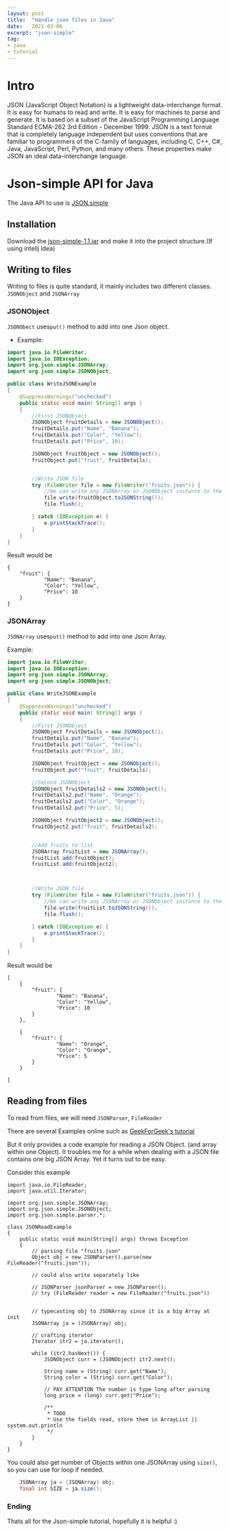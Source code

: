 ```yaml
---
layout: post
title:  "Handle json files in Java"
date:   2021-03-06
excerpt: "json-simple"
tag:
- java
- tutorial
---
```


# Intro

JSON (JavaScript Object Notation) is a lightweight data-interchange format. It is easy for humans to read and write. It is easy for machines to parse and generate. It is based on a subset of the JavaScript Programming Language Standard ECMA-262 3rd Edition - December 1999. JSON is a text format that is completely language independent but uses conventions that are familiar to programmers of the C-family of languages, including C, C++, C#, Java, JavaScript, Perl, Python, and many others. These properties make JSON an ideal data-interchange language.

# Json-simple API for Java

The Java API to use is [JSON.simple](https://code.google.com/archive/p/json-simple/)

## Installation

Download the [json-simple-1.1.jar](http://www.java2s.com/Code/Jar/j/Downloadjsonsimple11jar.htm) and make it into the project structure.(If using intellj Idea)

## Writing to files

Writing to files is quite standard, it mainly includes two different classes. `JSONObject` and `JSONArray`

### JSONObject
`JSONObect` uses`put()` method to add into one Json object.

- Example:

```java
import java.io.FileWriter;
import java.io.IOException;
import org.json.simple.JSONArray;
import org.json.simple.JSONObject;

public class WriteJSONExample
{
    @SuppressWarnings("unchecked")
    public static void main( String[] args )
    {
        //First JSONObject
        JSONObject fruitDetails = new JSONObject();
        fruitDetails.put("Name", "Banana");
        fruitDetails.put("Color", "Yellow");
        fruitDetails.put("Price", 10);

        JSONObject fruitObject = new JSONObject();
        fruitObject.put("fruit", fruitDetails);


        //Write JSON file
        try (FileWriter file = new FileWriter("fruits.json")) {
            //We can write any JSONArray or JSONObject instance to the file
            file.write(fruitObject.toJSONString());
            file.flush();

        } catch (IOException e) {
            e.printStackTrace();
        }
    }
}
```

Result would be
```json=
{    
    "fruit": {
            "Name": "Banana",
            "Color": "Yellow",
            "Price": 10
    }
}
```
### JSONArray
`JSONArray` uses`put()` method to add into one Json Array.

Example:

```java
import java.io.FileWriter;
import java.io.IOException;
import org.json.simple.JSONArray;
import org.json.simple.JSONObject;

public class WriteJSONExample
{
    @SuppressWarnings("unchecked")
    public static void main( String[] args )
    {
        //First JSONObject
        JSONObject fruitDetails = new JSONObject();
        fruitDetails.put("Name", "Banana");
        fruitDetails.put("Color", "Yellow");
        fruitDetails.put("Price", 10);

        JSONObject fruitObject = new JSONObject();
        fruitObject.put("fruit", fruitDetails);

        //Second JSONObject
        JSONObject fruitDetails2 = new JSONObject();
        fruitDetails2.put("Name", "Orange");
        fruitDetails2.put("Color", "Orange");
        fruitDetails2.put("Price", 5);

        JSONObject fruitObject2 = new JSONObject();
        fruitObject2.put("fruit", fruitDetails2);


        //Add fruits to list
        JSONArray fruitList = new JSONArray();
        fruitList.add(fruitObject);
        fruitList.add(fruitObject2);



        //Write JSON file
        try (FileWriter file = new FileWriter("fruits.json")) {
            //We can write any JSONArray or JSONObject instance to the file
            file.write(fruitList.toJSONString());
            file.flush();

        } catch (IOException e) {
            e.printStackTrace();
        }
    }
}
```
Result would be
```json=
[
    {    
        "fruit": {
                "Name": "Banana",
                "Color": "Yellow",
                "Price": 10
        }
    },

    {
        "fruit": {
                "Name": "Orange",
                "Color": "Orange",
                "Price": 5
        }
    }

]
```

## Reading from files

To read from files, we will need `JSONParser`, `FileReader`


There are several Examples online such as [GeekForGeek's tutorial](https://www.geeksforgeeks.org/parse-json-java/)

But it only provides a code example for reading a JSON Object. (and array within one Object). It troubles me for a while when dealing with a JSON file contains one big JSON Array. Yet it turns out to be easy.

Consider this example

```java=
import java.io.FileReader;
import java.util.Iterator;

import org.json.simple.JSONArray;
import org.json.simple.JSONObject;
import org.json.simple.parser.*;

class JSONReadExample
{
    public static void main(String[] args) throws Exception
    {
        // parsing file "fruits.json"
        Object obj = new JSONParser().parse(new FileReader("fruits.json"));

        // could also write separately like

        // JSONParser jsonParser = new JSONParser();
        // try (FileReader reader = new FileReader("fruits.json"))


        // typecasting obj to JSONArray since it is a big Array at init
        JSONArray ja = (JSONArray) obj;

        // crafting iterator
        Iterator itr2 = ja.iterator();

        while (itr2.hasNext()) {
            JSONObject curr = (JSONObject) itr2.next();

            String name = (String) curr.get("Name");
            String color = (String) curr.get("Color");

            // PAY ATTENTION The number is type long after parsing
            long price = (long) curr.get("Price");

            /**
             * TODO
             * Use the fields read, store them in ArrayList || system.out.println
             */
        }
    }
}

```

You could also get number of Objects within one JSONArray using `size()`, so you can use for loop if needed.

```java
    JSONArray ja = (JSONArray) obj;
    final int SIZE = ja.size();
```

### Ending

Thats all for the Json-simple tutorial, hopefully it is helpful :)
